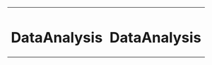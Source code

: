 <html>
<head>
<body>
<table width="450"><center>
    <tr>
     <center><th><h1>DataAnalysis</h1></th></center>
     <center><th><h1>DataAnalysis</h1></th></center>
    </tr>
</table></center><br><br>
</body>
</head>
</html>
